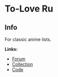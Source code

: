 # To-Love Ru

## Info

For classic anime lists.

**Links:**
- [Forum](https://myanimelist.net/forum/?topicid=618961)
- [Collection](https://myanimelist.net/forum/?topicid=318587)
- [Code](https://controlc.com/eb56ccd4)